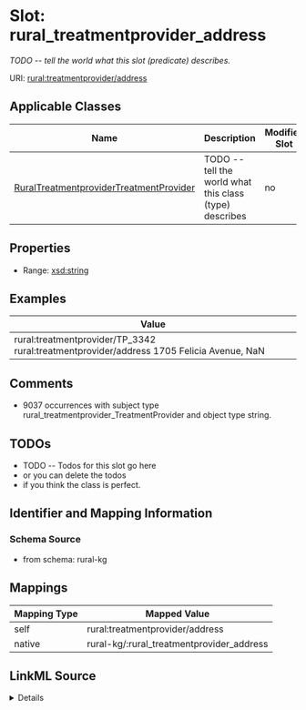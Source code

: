 

# Slot: rural_treatmentprovider_address


_TODO -- tell the world what this slot (predicate) describes._





URI: [rural:treatmentprovider/address](http://sail.ua.edu/ruralkg/treatmentprovider/address)



<!-- no inheritance hierarchy -->





## Applicable Classes

| Name | Description | Modifies Slot |
| --- | --- | --- |
| [RuralTreatmentproviderTreatmentProvider](../classes/RuralTreatmentproviderTreatmentProvider.md) | TODO -- tell the world what this class (type) describes |  no  |







## Properties

* Range: [xsd:string](http://www.w3.org/2001/XMLSchema#string)






## Examples

| Value |
| --- |
| rural:treatmentprovider/TP_3342 rural:treatmentprovider/address 1705 Felicia Avenue, NaN |

## Comments

* 9037 occurrences with subject type rural_treatmentprovider_TreatmentProvider and object type string.

## TODOs

* TODO -- Todos for this slot go here
* or you can delete the todos
* if you think the class is perfect.

## Identifier and Mapping Information







### Schema Source


* from schema: rural-kg




## Mappings

| Mapping Type | Mapped Value |
| ---  | ---  |
| self | rural:treatmentprovider/address |
| native | rural-kg/:rural_treatmentprovider_address |




## LinkML Source

<details>
```yaml
name: rural_treatmentprovider_address
description: TODO -- tell the world what this slot (predicate) describes.
todos:
- TODO -- Todos for this slot go here
- or you can delete the todos
- if you think the class is perfect.
comments:
- 9037 occurrences with subject type rural_treatmentprovider_TreatmentProvider and
  object type string.
examples:
- value: rural:treatmentprovider/TP_3342 rural:treatmentprovider/address 1705 Felicia
    Avenue, NaN
from_schema: rural-kg
rank: 1000
slot_uri: rural:treatmentprovider/address
alias: rural_treatmentprovider_address
domain_of:
- rural_treatmentprovider_TreatmentProvider
range: string

```
</details>